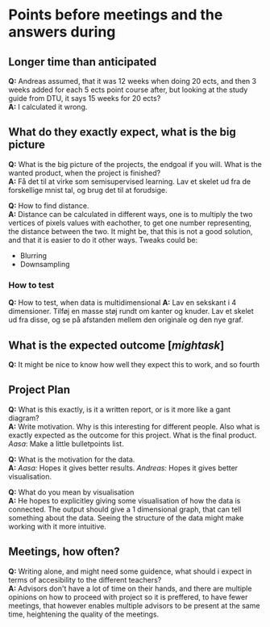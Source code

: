 # Points before meetings and the answers during
## Longer time than anticipated
**Q:** Andreas assumed, that it was 12 weeks when doing 20 ects, and then 3 weeks added for each 5 ects point course after, but looking at the study guide from DTU, it says 15 weeks for 20 ects? <br> 
**A:** I calculated it wrong.

## What do they exactly expect, what is the big picture
**Q:** What is the big picture of the projects, the endgoal if you will. What is the wanted product, when the project is finished? <br>
**A:** Få det til at virke som semisupervised learning. Lav et skelet ud fra de forskellige mnist tal, og brug det til at forudsige.

**Q:** How to find distance. <br>
**A:** Distance can be calculated in different ways, one is to multiply the two vertices of pixels values with eachother, to get one number representing, the distance between the two. It might be, that this is not a good solution, and that it is easier to do it other ways. Tweaks could be:
* Blurring
* Downsampling

### How to test
**Q:** How to test, when data is multidimensional
**A:** Lav en sekskant i 4 dimensioner. Tilføj en masse støj rundt om kanter og knuder. Lav et skelet ud fra disse, og se på afstanden mellem den originale og den nye graf.


## What is the expected outcome [*mightask*]
**Q:** It might be nice to know how well they expect this to work, and so fourth

## Project Plan
**Q:** What is this exactly, is it a written report, or is it more like a gant diagram? <br>
**A:** Write motivation. Why is this interesting for different people. Also what is exactly expected as the outcome for this project. What is the final product. *Aasa*: Make a little bulletpoints list. 

**Q:** What is the motivation for the data. <br>
**A:** *Aasa:* Hopes it gives better results. *Andreas:* Hopes it gives better visualisation.

**Q:** What do you mean by visualisation <br>
**A:** He hopes to explicitley giving some visualisation of how the data is connected. The output should give a 1 dimensional graph, that can tell something about the data. Seeing the structure of the data might make working with it more intuitive.

## Meetings, how often?
**Q:** Writing alone, and might need some guidence, what should i expect in terms of accesibility to the different teachers? <br>
**A:** Advisors don't have a lot of time on their hands, and there are multiple opinions on how to proceed with project so it is preffered, to have fewer meetings, that however enables multiple advisors to be present at the same time, heightening the quality of the meetings.
